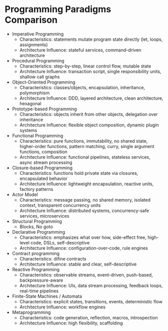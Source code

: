 # Programming Paradigms Comparison

* Imperative Programming
  + Characteristics: statements mutate program state directly (let, loops, assignments)
  + Architecture Influence: stateful services, command-driven architecture
* Procedural Programming
  + Characteristics: step-by-step, linear control flow, mutable state
  + Architecture Influence: transaction script, single responsibility units, shallow call graphs
* Object-Oriented Programming
  + Characteristics: classes/objects, encapsulation, inheritance, polymorphism
  + Architecture Influence: DDD, layered architecture, clean architecture, hexagonal
* Prototype-based Programming
  + Characteristics: objects inherit from other objects, delegation over inheritance
  + Architecture Influence: flexible object composition, dynamic plugin systems
* Functional Programming
  + Characteristics: pure functions, immutability, no shared state, higher-order functions, pattern matching, curry, single argument functions, composition
  + Architecture Influence: functional pipelines, stateless services, async stream processing
* Closure-based Programming
  + Characteristics: functions hold private state via closures, encapsulated behavior
  + Architecture Influence: lightweight encapsulation, reactive units, factory patterns
* Actor Model
  + Characteristics: message passing, no shared memory, isolated context, transparent concurrency units
  + Architecture Influence: distributed systems, concurrency-safe services, microservices
* Structural Programming
  + Blocks, No goto
* Declarative Programming
  + Characteristics: emphasizes what over how, side-effect free, high-level code, DSLs, self-descriptive
  + Architecture Influence: configuration-over-code, rule engines
* Contract programming
  + Characteristics: difine contracts
  + Architecture Influence: stable and clear, self-descriptive
* Reactive Programming
  + Characteristics: observable streams, event-driven, push-based, backpressure-aware
  + Architecture Influence: UIs, data stream processing, feedback loops, real-time pipelines
* Finite-State Machines / Automata
  + Characteristics: explicit states, transitions, events, deterministic flow
  + Architecture Influence: workflow engines
* Metaprogramming
  + Characteristics: code generation, reflection, macros, introspection
  + Architecture Influence: high flexibility, scaffolding
